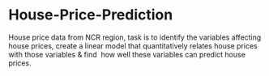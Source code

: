 # House-Price-Prediction
House price data from NCR region, task is to identify the variables affecting house prices, create a linear model that quantitatively relates house prices with those variables &amp; find  how well these variables can predict house prices.

